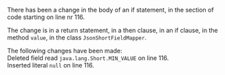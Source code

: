 There has been a change in the body of an if statement, in the section of code starting on line nr 116.
  
The change is in a return statement, in a then clause, in an if clause, in the method ```value```, in the class ```JsonShortFieldMapper```.
  
The following changes have been made:  
Deleted field read ```java.lang.Short.MIN_VALUE``` on line 116.  
Inserted literal ```null``` on line 116.  
